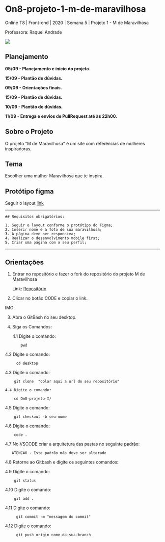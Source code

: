 # On8-projeto-1-m-de-maravilhosa

Online T8 | Front-end | 2020 | Semana 5 | Projeto 1 - M de Maravilhosa

Professora: Raquel Andrade

<img src="https://i.ibb.co/5cTvbhC/readme-header.png" >

## Planejamento
**05/09 - Planejamento e ínicio do projeto.**

**15/09 - Plantão de dúvidas.**

**09/09 - Orientações finais.**

**15/09 - Plantão de dúvidas.**

**10/09 - Plantão de dúvidas.**

**11/09 - Entrega e envios de PullRequest até às 22h00.**
 

## Sobre o Projeto
O projeto "M de Maravilhosa" é um site com referências de mulheres inspiradoras.

## Tema 
Escolher uma mulher Maravilhosa que te inspira.

## Protótipo figma
Seguir o layout [link](https://www.figma.com/file/XBEywzd2yF47RaWm0Gw4t7Tz/M-de-Maravilhosa?node-id=0%3A1)

---

```
## Requisitos obrigatórios:

1. Seguir o layout conforme o protótipo do Figma;
2. Inserir nome e a foto de sua maravilhosa;
3. A página deve ser responsiva;
4. Realizar o desenvolvimento mobile first;
5. Criar uma página com o seu perfil;
```
---

## Orientações


1. Entrar no repositório e fazer o fork do repositório do projeto M de Maravilhosa

   Link: [Repositório](https://github.com/reprograma/On8-projeto-1-m-de-maravilhosa)

2. Clicar no botão CODE e copiar o link.
      
  IMG

3. Abra o GitBash no seu desktop.
   
4. Siga os Comandos:

   4.1  Digite o comando:
 ``` 
        pwd
 ```

   4.2  Digite o comando:
 ```
      cd desktop
 ```

   4.3 Digite o comando:
 ```
     git clone  "colar aqui a url do seu repositório"
 ```

    4.4 Digite o comando:
 ```
     cd On8-projeto-I/
 ```

   4.5 Digite o comando:
 ```
     git checkout -b seu-nome
 ```

   4.6 Digite o comando:
 ```
     code .
 ```
       
   4.7 No VSCODE criar a arquitetura das pastas no seguinte padrão:
  ```
     ATENÇÃO - Este padrão não deve ser alterado
 ```
 
   4.8 Retorne ao Gitbash e digite os seguintes comandos:

   4.9 Digite o comando:
 ```
     git status
 ```
   4.10 Digite o comando:
```
    git add .
```

   4.11 Digite o comando:
```
     git commit -m "messagem do commit"
```

   4.12 Digite o comando:
```
     git push origin nome-da-sua-branch
```
